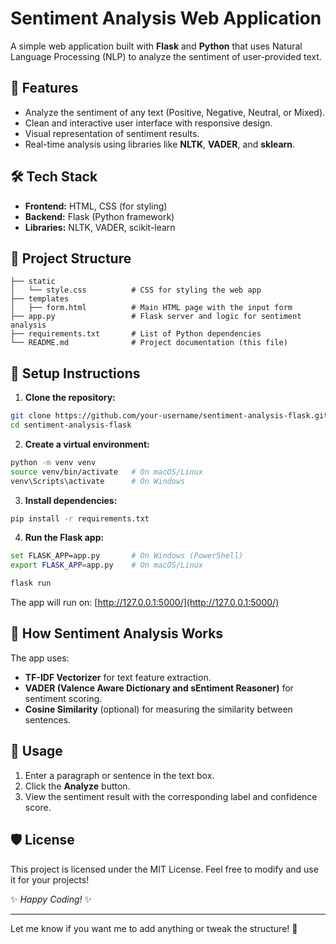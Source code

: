 # Sentiment Analysis Web Application

A simple web application built with **Flask** and **Python** that uses Natural Language Processing (NLP) to analyze the sentiment of user-provided text.

## 🚀 Features

- Analyze the sentiment of any text (Positive, Negative, Neutral, or Mixed).
- Clean and interactive user interface with responsive design.
- Visual representation of sentiment results.
- Real-time analysis using libraries like **NLTK**, **VADER**, and **sklearn**.

## 🛠️ Tech Stack

- **Frontend:** HTML, CSS (for styling)
- **Backend:** Flask (Python framework)
- **Libraries:** NLTK, VADER, scikit-learn

## 📂 Project Structure
```
├── static
│   └── style.css          # CSS for styling the web app
├── templates
│   ├── form.html          # Main HTML page with the input form
├── app.py                 # Flask server and logic for sentiment analysis
├── requirements.txt       # List of Python dependencies
└── README.md              # Project documentation (this file)
```

## 🔧 Setup Instructions

1. **Clone the repository:**
```bash
git clone https://github.com/your-username/sentiment-analysis-flask.git
cd sentiment-analysis-flask
```

2. **Create a virtual environment:**
```bash
python -m venv venv
source venv/bin/activate   # On macOS/Linux
venv\Scripts\activate      # On Windows
```

3. **Install dependencies:**
```bash
pip install -r requirements.txt
```

4. **Run the Flask app:**
```bash
set FLASK_APP=app.py       # On Windows (PowerShell)
export FLASK_APP=app.py    # On macOS/Linux

flask run
```

The app will run on: [http://127.0.0.1:5000/](http://127.0.0.1:5000/)

## 🧠 How Sentiment Analysis Works

The app uses:
- **TF-IDF Vectorizer** for text feature extraction.
- **VADER (Valence Aware Dictionary and sEntiment Reasoner)** for sentiment scoring.
- **Cosine Similarity** (optional) for measuring the similarity between sentences.

## 🚀 Usage
1. Enter a paragraph or sentence in the text box.
2. Click the **Analyze** button.
3. View the sentiment result with the corresponding label and confidence score.

## 🛡️ License
This project is licensed under the MIT License. Feel free to modify and use it for your projects!


✨ *Happy Coding!* ✨

---
Let me know if you want me to add anything or tweak the structure! 🚀

